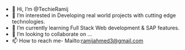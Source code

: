 - 👋 Hi, I’m @TechieRamij
- 👀 I’m interested in Developing real world projects with cutting edge technologies.
- 🌱 I’m currently learning Full Stack Web development & SAP features.
- 💞️ I’m looking to collaborate on ...
- 📫 How to reach me-  Mailto:ramijahmed3@gmail.com

<!---
TechieRamij/TechieRamij is a ✨ special ✨ repository because its `README.md` (this file) appears on your GitHub profile.
You can click the Preview link to take a look at your changes.
--->

